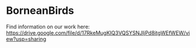 # BorneanBirds

Find information on our work here: https://drive.google.com/file/d/17RkeMugKIQ3VQSYSNJIjPd8itgWEfWEW/view?usp=sharing

